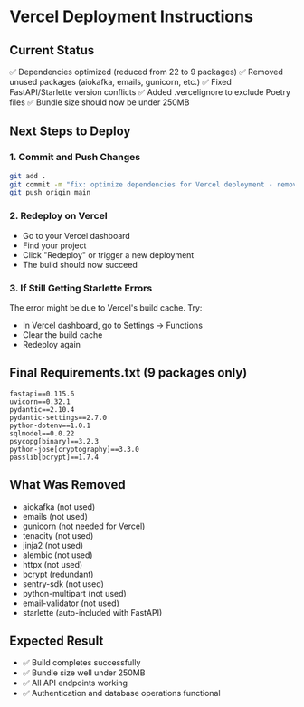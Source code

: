 # Vercel Deployment Instructions

## Current Status
✅ Dependencies optimized (reduced from 22 to 9 packages)
✅ Removed unused packages (aiokafka, emails, gunicorn, etc.)
✅ Fixed FastAPI/Starlette version conflicts
✅ Added .vercelignore to exclude Poetry files
✅ Bundle size should now be under 250MB

## Next Steps to Deploy

### 1. Commit and Push Changes
```bash
git add .
git commit -m "fix: optimize dependencies for Vercel deployment - remove unused packages and fix version conflicts"
git push origin main
```

### 2. Redeploy on Vercel
- Go to your Vercel dashboard
- Find your project
- Click "Redeploy" or trigger a new deployment
- The build should now succeed

### 3. If Still Getting Starlette Errors
The error might be due to Vercel's build cache. Try:
- In Vercel dashboard, go to Settings → Functions
- Clear the build cache
- Redeploy again

## Final Requirements.txt (9 packages only)
```
fastapi==0.115.6
uvicorn==0.32.1
pydantic==2.10.4
pydantic-settings==2.7.0
python-dotenv==1.0.1
sqlmodel==0.0.22
psycopg[binary]==3.2.3
python-jose[cryptography]==3.3.0
passlib[bcrypt]==1.7.4
```

## What Was Removed
- aiokafka (not used)
- emails (not used)
- gunicorn (not needed for Vercel)
- tenacity (not used)
- jinja2 (not used)
- alembic (not used)
- httpx (not used)
- bcrypt (redundant)
- sentry-sdk (not used)
- python-multipart (not used)
- email-validator (not used)
- starlette (auto-included with FastAPI)

## Expected Result
- ✅ Build completes successfully
- ✅ Bundle size well under 250MB
- ✅ All API endpoints working
- ✅ Authentication and database operations functional
